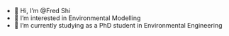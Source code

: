 - 👋 Hi, I’m @Fred Shi
- 👀 I’m interested in Environmental Modelling
- 🌱 I’m currently studying as a PhD student in Environmental Engineering
